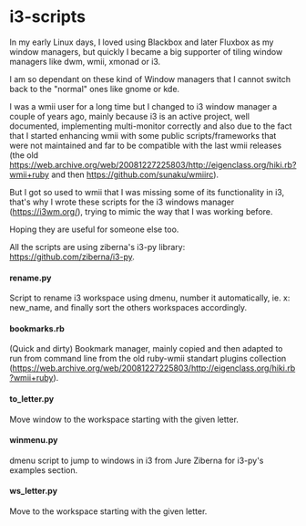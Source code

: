 i3-scripts
==========

In my early Linux days, I loved using Blackbox and later Fluxbox as my window managers, but quickly I became a big supporter of tiling window managers like dwm, wmii, xmonad or i3.

I am so dependant on these kind of Window managers that I cannot switch back to the "normal" ones like gnome or kde.

I was a wmii user for a long time but I changed to i3 window manager a couple of years ago, mainly because i3 is an active project, well documented, implementing multi-monitor correctly and also due to the fact that I started enhancing wmii with some public scripts/frameworks that were not maintained and far to be compatible with the last wmii releases (the old https://web.archive.org/web/20081227225803/http://eigenclass.org/hiki.rb?wmii+ruby and then https://github.com/sunaku/wmiirc).

But I got so used to wmii that I was missing some of its functionality in i3, that's why I wrote these scripts for the i3 windows manager (https://i3wm.org/), trying to mimic the way that I was working before.

Hoping they are useful for someone else too.

All the scripts are using ziberna's i3-py library: https://github.com/ziberna/i3-py.

#### rename.py

Script to rename i3 workspace using dmenu, number it automatically, ie. x: new_name, and finally sort 
the others workspaces accordingly.                                                                      

#### bookmarks.rb

(Quick and dirty) Bookmark manager, mainly copied and then adapted to run from command line from the old ruby-wmii standart plugins collection (https://web.archive.org/web/20081227225803/http://eigenclass.org/hiki.rb?wmii+ruby).

#### to_letter.py

Move window to the workspace starting with the given letter.

#### winmenu.py
 
dmenu script to jump to windows in i3 from Jure Ziberna for i3-py's examples section.

#### ws_letter.py

Move to the workspace starting with the given letter.

